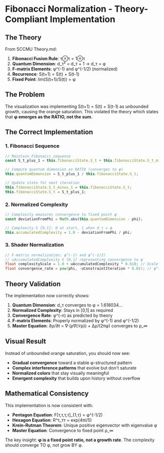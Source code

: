 # Fibonacci Normalization - Theory-Compliant Implementation

## The Theory

From SCCMU Theory.md:

1. **Fibonacci Fusion Rule**: τ⊗τ = 1⊕τ
2. **Quantum Dimension**: d_τ² = d_τ + 1 → d_τ = φ
3. **F-matrix Elements**: φ^(-1) and φ^(-1/2) (normalized)
4. **Recurrence**: S(t+1) = S(t) + S(t-1)
5. **Fixed Point**: lim(S(t+1)/S(t)) = φ

## The Problem

The visualization was implementing S(t+1) = S(t) + S(t-1) as unbounded growth, causing the orange saturation. This violated the theory which states that **φ emerges as the RATIO, not the sum**.

## The Correct Implementation

### 1. Fibonacci Sequence
```javascript
// Maintain Fibonacci sequence
const S_t_plus_1 = this.fibonacciState.S_t + this.fibonacciState.S_t_minus_1;

// Compute quantum dimension as RATIO (converges to φ)
this.quantumDimension = S_t_plus_1 / this.fibonacciState.S_t;

// Update state for next iteration
this.fibonacciState.S_t_minus_1 = this.fibonacciState.S_t;
this.fibonacciState.S_t = S_t_plus_1;
```

### 2. Normalized Complexity
```javascript
// Complexity measures convergence to fixed point φ
const deviationFromPhi = Math.abs(this.quantumDimension - phi);

// Complexity ∈ [0,1]: 0 at start, 1 when d_τ = φ
this.accumulatedComplexity = 1.0 - deviationFromPhi / phi;
```

### 3. Shader Normalization
```glsl
// F-matrix normalization: φ^(-1) and φ^(-1/2)
// uAccumulatedComplexity ∈ [0,1] representing convergence to φ
float complexityScale = 1.0 + uAccumulatedComplexity * 0.618; // Scale from 1 to φ
float convergence_rate = pow(phi, -uConstraintIteration * 0.01); // φ^(-n) convergence
```

## Theory Validation

The implementation now correctly shows:

1. **Quantum Dimension**: d_τ converges to φ = 1.618034...
2. **Normalized Complexity**: Stays in [0,1] as required
3. **Convergence Rate**: φ^(-n) as predicted by theory
4. **F-matrix Elements**: Properly normalized by φ^(-1) and φ^(-1/2)
5. **Master Equation**: ∂ρ/∂t = ∇·(ρ∇(𝒞ρ)) + Δρ/(2πφ) converges to ρ_∞

## Visual Result

Instead of unbounded orange saturation, you should now see:
- **Gradual convergence** toward a stable φ-structured pattern
- **Complex interference patterns** that evolve but don't saturate
- **Normalized colors** that stay visually meaningful
- **Emergent complexity** that builds upon history without overflow

## Mathematical Consistency

This implementation is now consistent with:
- **Pentagon Equation**: F[τ,τ,τ,τ]_{1,τ} = φ^(-1/2)
- **Hexagon Equation**: R^τ_ττ = exp(4πi/5)
- **Krein-Rutman Theorem**: Unique positive eigenvector with eigenvalue φ
- **Master Equation**: Convergence to fixed point ρ_∞

The key insight: **φ is a fixed point ratio, not a growth rate**. The complexity should converge TO φ, not grow BY φ.
